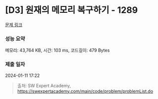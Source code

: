 # [D3] 원재의 메모리 복구하기 - 1289 

[문제 링크](https://swexpertacademy.com/main/code/problem/problemDetail.do?contestProbId=AV19AcoKI9sCFAZN) 

### 성능 요약

메모리: 43,764 KB, 시간: 103 ms, 코드길이: 479 Bytes

### 제출 일자

2024-01-11 17:22



> 출처: SW Expert Academy, https://swexpertacademy.com/main/code/problem/problemList.do